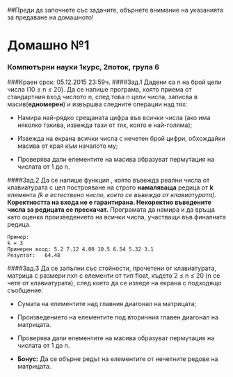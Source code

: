##Преди да започнете със задачите, обърнете внимание на указанията за предаване на домашното!
#                                             Домашно №1
###                                Компютърни науки 1курс, 2поток, група 6
###Краен срок: 05.12.2015 23:59ч.
####Зад.1
Дадени са n на брой цели числа (10 ≤ n ≤ 20).  Да се напише програма, която приема от стандартния вход числото n, след това n цели числа, записва в масив(**едномерен**) и извършва следните операции над тях:
*	Намира 	най-рядко срещаната цифра във всички 	числа (ако има няколко такива, извежда 	тази от тях, която е най-голяма);

*	Извежда 	на екрана всички числа с нечетен брой 	цифри, обхождайки масива от края към 	началото му;

*	Проверява дали елементите на масива образуват пермутация на числата от 1 до n.
	

####Зад.2
Да се 	напише функция , която въвежда реални 	числа от клавиатурата с цел построяване 	на строго **намаляваща** редица от **k** 	елемента _(k е естествено 	число, което се въвежда от клавиатурата)_. 	**Коректността на входа не е гарантирана. 	Некоректно въведените числа за редицата се прескачат.** Програмата да намира и да връща като оценка произведението на всички числа, 	участващи във финалната редица.
```
Пример:
k = 3	
Примерен вход: 5.2 7.12 4.00 10.5 6.54 5.32 3.1	
Резултат:	64.48
```
####Зад.3
Да се запълни със стойности, прочетени от клавиатурата, матрица с размери nxn с елементи от тип float, където 2 ≤ n ≤ 20 (n се чете 	от клавиатурата), след което да се изведе на екрана с подходящо съобщение:
	
*	Сумата 	на елементите над главния диагонал на 	матрицата;

*	Произведението 	на елементите под вторичния главен 	диагонал на матрицата.

*	Проверява дали елементите на масива образуват пермутация на числата от 1 до n.
*	**Бонус:** Да се обърне редът на елементите от нечетните редове на матрицата.
